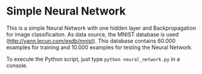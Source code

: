 # Simple Neural Network
This is a simple Neural Network with one hidden layer and Backpropagation for image classificaiton. As data source, the MNIST database is used (http://yann.lecun.com/exdb/mnist). This database contains 60.000 examples for training and 10.000 examples for testing the Neural Network.

To execute the Python script, just type `python neural_network.py` in a console.
